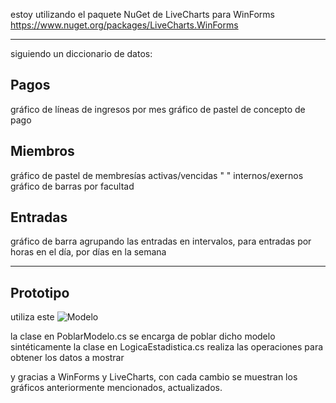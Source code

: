 estoy utilizando el paquete NuGet de LiveCharts para WinForms
https://www.nuget.org/packages/LiveCharts.WinForms

---

siguiendo un diccionario de datos:

## Pagos
gráfico de líneas de ingresos por mes
gráfico de pastel de concepto de pago

## Miembros
gráfico de pastel de membresías activas/vencidas
" " internos/exernos
gráfico de barras por facultad

## Entradas
gráfico de barra agrupando las entradas en intervalos, para entradas por horas en el día, 
por días en la semana

---

## Prototipo

utiliza este 
![Modelo](https://github.com/user-attachments/assets/78f34318-f8a0-4d73-a829-ab4272c0e69b)

la clase en PoblarModelo.cs se encarga de poblar dicho modelo sintéticamente
la clase en LogicaEstadistica.cs realiza las operaciones para obtener los datos a mostrar

y gracias a WinForms y LiveCharts, con cada cambio se muestran los gráficos anteriormente mencionados, actualizados.
 
